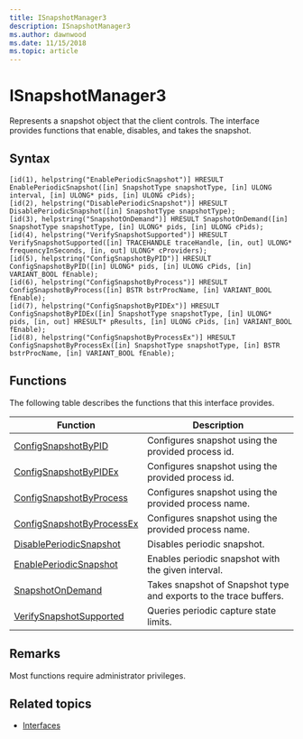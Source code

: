 ```yaml
---
title: ISnapshotManager3
description: ISnapshotManager3
ms.author: dawnwood
ms.date: 11/15/2018
ms.topic: article
---
```


# ISnapshotManager3
Represents a snapshot object that the client controls. The interface provides functions that enable, disables, and takes the snapshot. 
## Syntax

```
[id(1), helpstring("EnablePeriodicSnapshot")] HRESULT EnablePeriodicSnapshot([in] SnapshotType snapshotType, [in] ULONG interval, [in] ULONG* pids, [in] ULONG cPids);
[id(2), helpstring("DisablePeriodicSnapshot")] HRESULT DisablePeriodicSnapshot([in] SnapshotType snapshotType);
[id(3), helpstring("SnapshotOnDemand")] HRESULT SnapshotOnDemand([in] SnapshotType snapshotType, [in] ULONG* pids, [in] ULONG cPids);
[id(4), helpstring("VerifySnapshotSupported")] HRESULT VerifySnapshotSupported([in] TRACEHANDLE traceHandle, [in, out] ULONG* frequencyInSeconds, [in, out] ULONG* cProviders);
[id(5), helpstring("ConfigSnapshotByPID")] HRESULT ConfigSnapshotByPID([in] ULONG* pids, [in] ULONG cPids, [in] VARIANT_BOOL fEnable);
[id(6), helpstring("ConfigSnapshotByProcess")] HRESULT ConfigSnapshotByProcess([in] BSTR bstrProcName, [in] VARIANT_BOOL fEnable);
[id(7), helpstring("ConfigSnapshotByPIDEx")] HRESULT ConfigSnapshotByPIDEx([in] SnapshotType snapshotType, [in] ULONG* pids, [in, out] HRESULT* pResults, [in] ULONG cPids, [in] VARIANT_BOOL fEnable);
[id(8), helpstring("ConfigSnapshotByProcessEx")] HRESULT ConfigSnapshotByProcessEx([in] SnapshotType snapshotType, [in] BSTR bstrProcName, [in] VARIANT_BOOL fEnable);
```

## Functions

The following table describes the functions that this interface provides.



|Function|Description|
|--|--|
| [ConfigSnapshotByPID](configsnapshotbypid.md)|Configures snapshot using the provided process id.|
|[ConfigSnapshotByPIDEx](configsnapshotbypidex.md)|Configures snapshot using the provided process id.|
|[ConfigSnapshotByProcess](configsnapshotbyprocess.md)|Configures snapshot using the provided process name.|
|[ConfigSnapshotByProcessEx](configsnapshotbyprocessex.md)|Configures snapshot using the provided process name.|
|[DisablePeriodicSnapshot](disableperiodicsnapshot.md)|Disables periodic snapshot.|
|[EnablePeriodicSnapshot](enableperiodicsnapshot.md)|Enables periodic snapshot with the given interval.|
|[SnapshotOnDemand](snapshotondemand.md)|Takes snapshot of Snapshot type and exports to the trace buffers.|
|[VerifySnapshotSupported](verifysnapshotsupported.md)|Queries periodic capture state limits.|

## Remarks

Most functions require administrator privileges.

## Related topics

* [Interfaces](interfaces-wprcontrol.md)